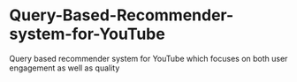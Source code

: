 # Query-Based-Recommender-system-for-YouTube
Query based recommender system for YouTube which focuses on both user engagement as well as quality
